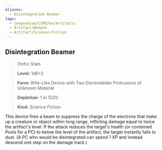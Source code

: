 ```yaml
---
aliases:
  - Disintegration Beamer
tags:
  - Compendium/CSRD/en/Artifacts
  - Artifact/Weapon
  - Artifact/Science-Fiction
---
```

    
      
## Disintegration Beamer      
>[!info] Stats      
> **Level:** 1d6+2      
> **Form:** Rifle-Like Device with Two Electrodelike Protrusions of Unknown Material      
> **Depletion:** 1 in 1D20      
> **Kind:** Science Fiction    
      
This device fires a beam to suppress the charge of the electrons that make up a creature or object within long range, inflicting damage equal to twice the artifact's level. If the attack reduces the target's health (or combined Pools for a PC) to below the level of the artifact, the target instantly falls to dust. (A PC who would be disintegrated can spend 1 XP and instead descend one step on the damage track.)